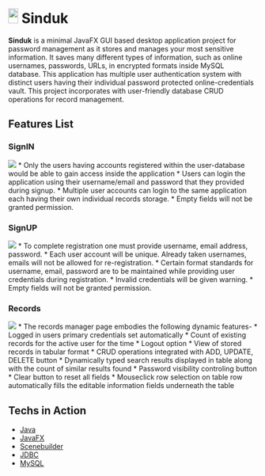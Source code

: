 # <img src="https://github.com/ashahrior/Sinduk-Password-Vault/blob/master/screenshots/lock_logo.png" width="20" height="30"/> Sinduk

**Sinduk** is a minimal JavaFX GUI based desktop application project for password management as it stores and manages your most sensitive information. It saves many different types of information, such as online usernames, passwords, URLs, in encrypted formats inside MySQL database. This application has multiple user authentication system with distinct users having their individual password protected online-credentials vault. This project incorporates with user-friendly database CRUD operations for record management.


## Features List

### SignIN
<img src = "https://github.com/ashahrior/Sinduk-Password-Vault/blob/master/screenshots/sinduk-login.png"> 
* Only the users having accounts registered within the user-database would be able to gain access inside the application
* Users can login the application using their username/email and password that they provided during signup.
* Multiple user accounts can login to the same application each having their own individual records storage.
* Empty fields will not be granted permission.

### SignUP
<img src="https://github.com/ashahrior/Sinduk-Password-Vault/blob/master/screenshots/sinduk-signup.png">
* To complete registration one must provide username, email address, password.
* Each user account will be unique. Already taken usernames, emails will not be allowed for re-registration.
* Certain format standards for username, email, password are to be maintained while providing user credentials during registration.
* Invalid credentials will be given warning.
* Empty fields will not be granted permission.

### Records
<img src="https://github.com/ashahrior/Sinduk-Password-Vault/blob/master/screenshots/sinduk-home3.png">
* The records manager page embodies the following dynamic features-
	* Logged in users primary credentials set automatically
	* Count of existing records for the active user for the time
	* Logout option
	* View of stored records in tabular format
	* CRUD operations integrated with ADD, UPDATE, DELETE button
	* Dynamically typed search results displayed in table along with the count of similar results found
	* Password visibility controling button
	* Clear button to reset all fields
	* Mouseclick row selection on table row automatically fills the editable information fields underneath the table 


## Techs in Action
<ul>
  <li><a href="https://www.oracle.com/java/technologies/javase-jdk11-downloads.html">Java</a></li>
  <li><a href="https://openjfx.io/">JavaFX</a></li>
  <li><a href="https://gluonhq.com/products/scene-builder/">Scenebuilder</a></li>
  <li><a href="https://docs.oracle.com/javase/8/docs/technotes/guides/jdbc/">JDBC</a></li>
  <li><a href="https://www.mysql.com/">MySQL</a></li>
</ul>

